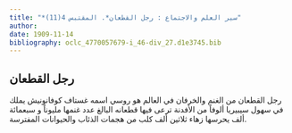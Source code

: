 ```yaml
---
title: "*سير العلم والاجتماع : رجل القطعان*. المقتبس 4(11)"
author: 
date: 1909-11-14
bibliography: oclc_4770057679-i_46-div_27.d1e3745.bib
---
```




##  رجل القطعان 


 رجل القطعان من الغنم والخرفان في العالم هو روسي اسمه غستاف كوفانونيش يملك في سهول سيبيريا ألوفاً من الأفدنة ترعى فيها قطعانه البالغ عدد غنمها مليوناً و  سبعمائة  ألف  يحرسها زهاء  ثلاثين  ألف  كلب من هجمات الذئاب والحيوانات المفترسة. 
